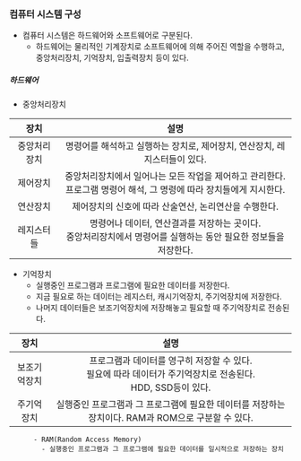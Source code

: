 ### 컴퓨터 시스템 구성
- 컴퓨터 시스템은 하드웨어와 소프트웨어로 구분된다.
  - 하드웨어는 물리적인 기계장치로 소프트웨어에 의해 주어진 역할을 수행하고, 중앙처리장치, 기억장치, 입출력장치 등이 있다.
##### 하드웨어
- 중앙처리장치  

|장치|설명|
|:---:|:---:|
|중앙처리장치|명령어를 해석하고 실행하는 장치로, 제어장치, 연산장치, 레지스터들이 있다.|
|제어장치|중앙처리장치에서 일어나는 모든 작업을 제어하고 관리한다.</br>프로그램 명령어 해석, 그 명령에 따라 장치들에게 지시한다.|
|연산장치|제어장치의 신호에 따라 산술연산, 논리연산을 수행한다.|
|레지스터들|명령어나 데이터, 연산결과를 저장하는 곳이다. </br>중앙처리장치에서 명령어를 실행하는 동안 필요한 정보들을 저장한다.|

- 기억장치
  - 실행중인 프로그램과 프로그램에 필요한 데이터를 저장한다.
  - 지금 필요로 하는 데이터는 레지스터, 캐시기억장치, 주기억장치에 저장한다.
  - 나머지 데이터들은 보조기억장치에 저장해놓고 필요할 때 주기억장치로 전송된다.  
  
장치|설명
:---:|:---:
보조기억장치|프로그램과 데이터를 영구히 저장할 수 있다.</br>필요에 따라 데이터가 주기억장치로 전송된다.</br>HDD, SSD등이 있다.
주기억장치|실행중인 프로그램과 그 프로그램에 필요한 데이터를 저장하는 장치이다. RAM과 ROM으로 구분할 수 있다.</br>
          - RAM(Random Access Memory)
            - 실행중인 프로그램과 그 프로그램에 필요한 데이터를 일시적으로 저장하는 장치
